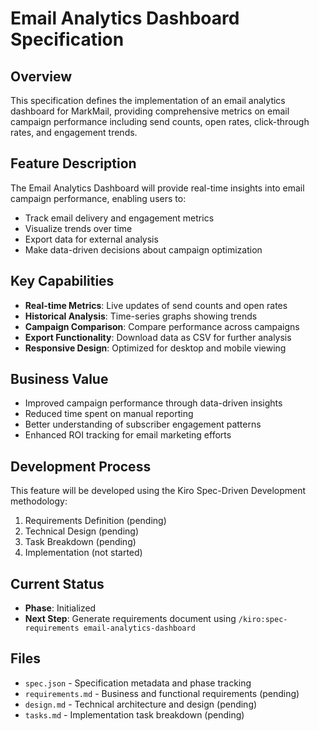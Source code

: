 # Email Analytics Dashboard Specification

## Overview

This specification defines the implementation of an email analytics dashboard
for MarkMail, providing comprehensive metrics on email campaign performance
including send counts, open rates, click-through rates, and engagement trends.

## Feature Description

The Email Analytics Dashboard will provide real-time insights into email
campaign performance, enabling users to:

- Track email delivery and engagement metrics
- Visualize trends over time
- Export data for external analysis
- Make data-driven decisions about campaign optimization

## Key Capabilities

- **Real-time Metrics**: Live updates of send counts and open rates
- **Historical Analysis**: Time-series graphs showing trends
- **Campaign Comparison**: Compare performance across campaigns
- **Export Functionality**: Download data as CSV for further analysis
- **Responsive Design**: Optimized for desktop and mobile viewing

## Business Value

- Improved campaign performance through data-driven insights
- Reduced time spent on manual reporting
- Better understanding of subscriber engagement patterns
- Enhanced ROI tracking for email marketing efforts

## Development Process

This feature will be developed using the Kiro Spec-Driven Development
methodology:

1. Requirements Definition (pending)
2. Technical Design (pending)
3. Task Breakdown (pending)
4. Implementation (not started)

## Current Status

- **Phase**: Initialized
- **Next Step**: Generate requirements document using
  `/kiro:spec-requirements email-analytics-dashboard`

## Files

- `spec.json` - Specification metadata and phase tracking
- `requirements.md` - Business and functional requirements (pending)
- `design.md` - Technical architecture and design (pending)
- `tasks.md` - Implementation task breakdown (pending)
